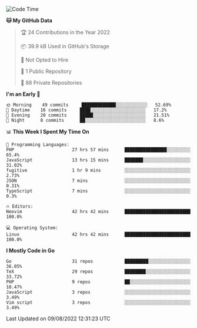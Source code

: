 
<!--START_SECTION:waka-->
![Code Time](http://img.shields.io/badge/Code%20Time-2%2C381%20hrs%2026%20mins-blue)

**🐱 My GitHub Data** 

> 🏆 24 Contributions in the Year 2022
 > 
> 📦 39.9 kB Used in GitHub's Storage 
 > 
> 🚫 Not Opted to Hire
 > 
> 📜 1 Public Repository 
 > 
> 🔑 88 Private Repositories  
 > 
**I'm an Early 🐤** 

```text
🌞 Morning    49 commits     █████████████░░░░░░░░░░░░   52.69% 
🌆 Daytime    16 commits     ████░░░░░░░░░░░░░░░░░░░░░   17.2% 
🌃 Evening    20 commits     █████░░░░░░░░░░░░░░░░░░░░   21.51% 
🌙 Night      8 commits      ██░░░░░░░░░░░░░░░░░░░░░░░   8.6%

```


📊 **This Week I Spent My Time On** 

```text
💬 Programming Languages: 
PHP                      27 hrs 57 mins      ████████████████░░░░░░░░░   65.4% 
JavaScript               13 hrs 15 mins      ███████░░░░░░░░░░░░░░░░░░   31.02% 
fugitive                 1 hr 9 mins         ░░░░░░░░░░░░░░░░░░░░░░░░░   2.73% 
JSON                     7 mins              ░░░░░░░░░░░░░░░░░░░░░░░░░   0.31% 
TypeScript               7 mins              ░░░░░░░░░░░░░░░░░░░░░░░░░   0.3%

🔥 Editors: 
Neovim                   42 hrs 42 mins      █████████████████████████   100.0%

💻 Operating System: 
Linux                    42 hrs 42 mins      █████████████████████████   100.0%

```

**I Mostly Code in Go** 

```text
Go                       31 repos            █████████░░░░░░░░░░░░░░░░   36.05% 
TeX                      29 repos            ████████░░░░░░░░░░░░░░░░░   33.72% 
PHP                      9 repos             ██░░░░░░░░░░░░░░░░░░░░░░░   10.47% 
JavaScript               3 repos             ░░░░░░░░░░░░░░░░░░░░░░░░░   3.49% 
Vim script               3 repos             ░░░░░░░░░░░░░░░░░░░░░░░░░   3.49%

```



 Last Updated on 09/08/2022 12:31:23 UTC
<!--END_SECTION:waka-->
